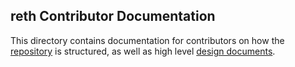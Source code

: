## reth Contributor Documentation

This directory contains documentation for contributors on how the [repository](./repo) is structured, as well as high level [design documents](./design).